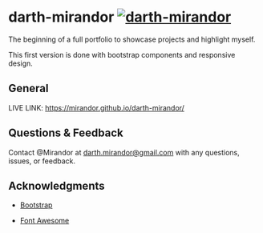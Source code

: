 # darth-mirandor [![darth-mirandor](https://img.shields.io/badge/GitHub-Mirandor-black?logo=github&style=flat-square)](https://github.com/Mirandor/darth-mirandor)

The beginning of a full portfolio to showcase projects and highlight myself.

This first version is done with bootstrap components and responsive design.

## General

LIVE LINK: https://mirandor.github.io/darth-mirandor/

## Questions & Feedback

Contact @Mirandor at <darth.mirandor@gmail.com> with any questions, issues, or feedback.

## Acknowledgments

- [Bootstrap](https://getbootstrap.com/docs/4.4/getting-started/introduction/)

- [Font Awesome](https://fontawesome.com/)
